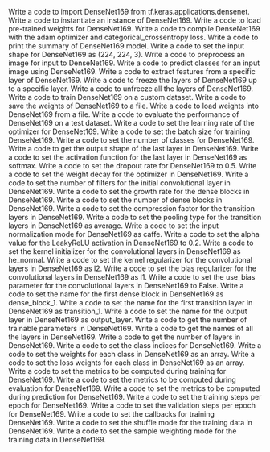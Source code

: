 Write a code to import DenseNet169 from tf.keras.applications.densenet.
Write a code to instantiate an instance of DenseNet169.
Write a code to load pre-trained weights for DenseNet169.
Write a code to compile DenseNet169 with the adam optimizer and categorical_crossentropy loss.
Write a code to print the summary of DenseNet169 model.
Write a code to set the input shape for DenseNet169 as (224, 224, 3).
Write a code to preprocess an image for input to DenseNet169.
Write a code to predict classes for an input image using DenseNet169.
Write a code to extract features from a specific layer of DenseNet169.
Write a code to freeze the layers of DenseNet169 up to a specific layer.
Write a code to unfreeze all the layers of DenseNet169.
Write a code to train DenseNet169 on a custom dataset.
Write a code to save the weights of DenseNet169 to a file.
Write a code to load weights into DenseNet169 from a file.
Write a code to evaluate the performance of DenseNet169 on a test dataset.
Write a code to set the learning rate of the optimizer for DenseNet169.
Write a code to set the batch size for training DenseNet169.
Write a code to set the number of classes for DenseNet169.
Write a code to get the output shape of the last layer in DenseNet169.
Write a code to set the activation function for the last layer in DenseNet169 as softmax.
Write a code to set the dropout rate for DenseNet169 to 0.5.
Write a code to set the weight decay for the optimizer in DenseNet169.
Write a code to set the number of filters for the initial convolutional layer in DenseNet169.
Write a code to set the growth rate for the dense blocks in DenseNet169.
Write a code to set the number of dense blocks in DenseNet169.
Write a code to set the compression factor for the transition layers in DenseNet169.
Write a code to set the pooling type for the transition layers in DenseNet169 as average.
Write a code to set the input normalization mode for DenseNet169 as caffe.
Write a code to set the alpha value for the LeakyReLU activation in DenseNet169 to 0.2.
Write a code to set the kernel initializer for the convolutional layers in DenseNet169 as he_normal.
Write a code to set the kernel regularizer for the convolutional layers in DenseNet169 as l2.
Write a code to set the bias regularizer for the convolutional layers in DenseNet169 as l1.
Write a code to set the use_bias parameter for the convolutional layers in DenseNet169 to False.
Write a code to set the name for the first dense block in DenseNet169 as dense_block_1.
Write a code to set the name for the first transition layer in DenseNet169 as transition_1.
Write a code to set the name for the output layer in DenseNet169 as output_layer.
Write a code to get the number of trainable parameters in DenseNet169.
Write a code to get the names of all the layers in DenseNet169.
Write a code to get the number of layers in DenseNet169.
Write a code to set the class indices for DenseNet169.
Write a code to set the weights for each class in DenseNet169 as an array.
Write a code to set the loss weights for each class in DenseNet169 as an array.
Write a code to set the metrics to be computed during training for DenseNet169.
Write a code to set the metrics to be computed during evaluation for DenseNet169.
Write a code to set the metrics to be computed during prediction for DenseNet169.
Write a code to set the training steps per epoch for DenseNet169.
Write a code to set the validation steps per epoch for DenseNet169.
Write a code to set the callbacks for training DenseNet169.
Write a code to set the shuffle mode for the training data in DenseNet169.
Write a code to set the sample weighting mode for the training data in DenseNet169.